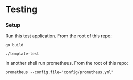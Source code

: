 # Testing

### Setup

Run this test application. From the root of this repo:
```shell
go build

./template-test
```

In another shell run prometheus. From the root of this repo:
```shell
prometheus --config.file="config/prometheus.yml"
```

